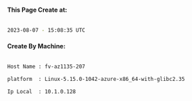 
   
#### This Page Create at:

```bash

2023-08-07 - 15:08:35 UTC

```

#### Create By Machine:

```bash

Host Name : fv-az1135-207

platform  : Linux-5.15.0-1042-azure-x86_64-with-glibc2.35

Ip Local  : 10.1.0.128

```


